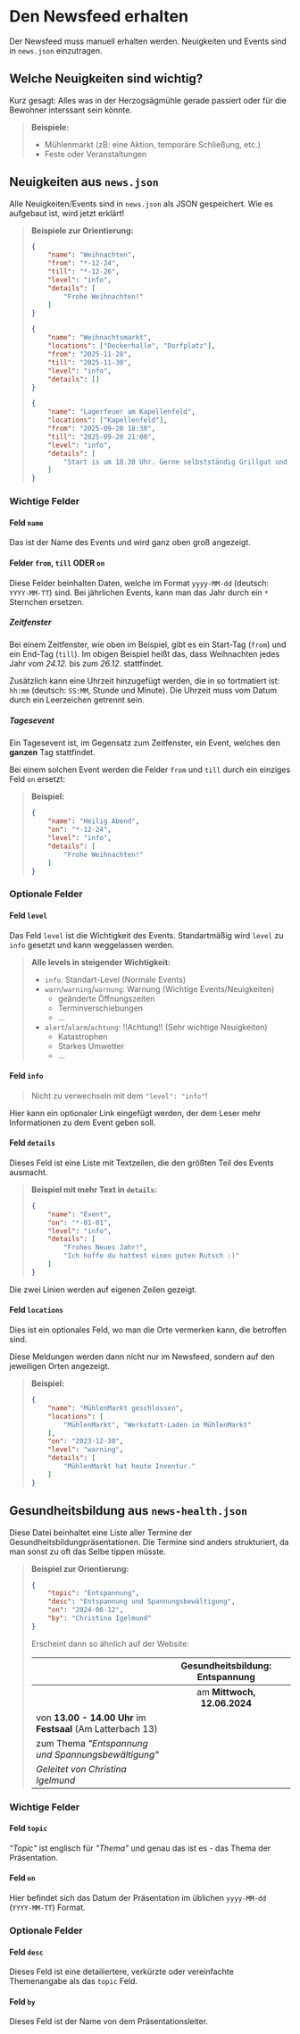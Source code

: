 # Den Newsfeed erhalten

Der Newsfeed muss manuell erhalten werden. Neuigkeiten und Events sind in `news.json` einzutragen.

## Welche Neuigkeiten sind wichtig?

Kurz gesagt: Alles was in der Herzogsägmühle gerade passiert oder für die Bewohner interssant sein
könnte.

> **Beispiele:**
>
> * Mühlenmarkt (zB: eine Aktion, temporäre Schließung, etc.)
> * Feste oder Veranstaltungen

## Neuigkeiten aus `news.json`

Alle Neuigkeiten/Events sind in `news.json` als JSON gespeichert. Wie es aufgebaut ist, wird jetzt
erklärt!

> **Beispiele zur Orientierung:**
>
> ```json
> {
>     "name": "Weihnachten",
>     "from": "*-12-24",
>     "till": "*-12-26",
>     "level": "info",
>     "details": [
>         "Frohe Weihnachten!"
>     ]
> }
> ```
> ```json
> {
>     "name": "Weihnachtsmarkt",
>     "locations": ["Deckerhalle", "Dorfplatz"],
>     "from": "2025-11-28",
>     "till": "2025-11-30",
>     "level": "info",
>     "details": []
> }
> ```
> ```json
> {
>     "name": "Lagerfeuer am Kapellenfeld",
>     "locations": ["Kapellenfeld"],
>     "from": "2025-09-20 18:30",
>     "till": "2025-09-20 21:00",
>     "level": "info",
>     "details": [
>         "Start is um 18.30 Uhr. Gerne selbstständig Grillgut und Getränke mitnehmen."
>     ]
> }
> ```

### Wichtige Felder

#### Feld `name`

Das ist der Name des Events und wird ganz oben groß angezeigt.

#### Felder `from`, `till` **ODER** `on`

Diese Felder beinhalten Daten, welche im Format `yyyy-MM-dd` (deutsch: `YYYY-MM-TT`) sind. Bei
jährlichen Events, kann man das Jahr durch ein `*` Sternchen ersetzen.

##### Zeitfenster

Bei einem Zeitfenster, wie oben im Beispiel, gibt es ein Start-Tag (`from`) und ein End-Tag (`till`).
Im obigen Beispiel heißt das, dass Weihnachten jedes Jahr vom *24.12.* bis zum *26.12.* stattfindet.

Zusätzlich kann eine Uhrzeit hinzugefügt werden, die in so fortmatiert ist:
`hh:mm` (deutsch: `SS:MM`, Stunde und Minute). Die Uhrzeit muss vom Datum durch ein Leerzeichen getrennt sein.

##### Tagesevent

Ein Tagesevent ist, im Gegensatz zum Zeitfenster, ein Event, welches den **ganzen** Tag stattfindet.

Bei einem solchen Event werden die Felder `from` und `till` durch ein einziges Feld `on` ersetzt:
> **Beispiel:**
>
> ```json
> {
>     "name": "Heilig Abend",
>     "on": "*-12-24",
>     "level": "info",
>     "details": [
>         "Frohe Weihnachten!"
>     ]
> }
> ```

### Optionale Felder

#### Feld `level`

Das Feld `level` ist die Wichtigkeit des Events. Standartmäßig wird `level` zu `info` gesetzt und
kann weggelassen werden.

> **Alle levels in steigender Wichtigkeit:**
>
> * `info`: Standart-Level (Normale Events)
> * `warn`/`warning`/`warnung`: Warnung (Wichtige Events/Neuigkeiten)
>   * geänderte Öffnungszeiten
>   * Terminverschiebungen
>   * ...
> * `alert`/`alarm`/`achtung`: !!Achtung!! (Sehr wichtige Neuigkeiten)
>   * Katastrophen
>   * Starkes Umwetter
>   * ...

#### Feld `info`

> Nicht zu verwechseln mit dem `"level": "info"`!

Hier kann ein optionaler Link eingefügt werden, der dem Leser mehr Informationen zu dem Event geben soll.

#### Feld `details`

Dieses Feld ist eine Liste mit Textzeilen, die den größten Teil des Events ausmacht.

> **Beispiel mit mehr Text in `details`:**
>
> ```json
> {
>     "name": "Event",
>     "on": "*-01-01",
>     "level": "info",
>     "details": [
>         "Frohes Neues Jahr!",
>         "Ich hoffe du hattest einen guten Rutsch :)"
>     ]
> }
> ```

Die zwei Linien werden auf eigenen Zeilen gezeigt.

#### Feld `locations`

Dies ist ein optionales Feld, wo man die Orte vermerken kann, die betroffen sind.

Diese Meldungen werden dann nicht nur im Newsfeed, sondern auf den jeweiligen Orten angezeigt.

> **Beispiel:**
>
> ```json
> {
>     "name": "MühlenMarkt geschlossen",
>     "locations": [
>         "MühlenMarkt", "Werkstatt-Laden im MühlenMarkt"
>     ],
>     "on": "2023-12-30",
>     "level": "warning",
>     "details": [
>         "MühlenMarkt hat heute Inventur."
>     ]
> }
> ```

## Gesundheitsbildung aus `news-health.json`

Diese Datei beinhaltet eine Liste aller Termine der Gesundheitsbildungpräsentationen. Die Termine
sind anders strukturiert, da man sonst zu oft das Selbe tippen müsste.

> **Beispiel zur Orientierung:**
>
> ```json
> {
>     "topic": "Entspannung",
>     "desc": "Entspannung und Spannungsbewältigung",
>     "on": "2024-06-12",
>     "by": "Christina Igelmund"
> }
> ```
>
> Erscheint dann so ähnlich auf der Website:
>
> |                                                              | Gesundheitsbildung: Entspannung |     |
> |:-------------------------------------------------------------|:-------------------------------:|----:|
> |                                                              | am **Mittwoch, 12.06.2024**     |     |
> | von **13.00 - 14.00 Uhr** im **Festsaal** (Am Latterbach 13) |                                 |     |
> | zum Thema *"Entspannung und Spannungsbewältigung"*           |                                 |     |
> | *Geleitet von Christina Igelmund*                            |                                 |     |

### Wichtige Felder

#### Feld `topic`

*"Topic"* ist englisch für *"Thema"* und genau das ist es - das Thema der Präsentation.

#### Feld `on`

Hier befindet sich das Datum der Präsentation im üblichen `yyyy-MM-dd` (`YYYY-MM-TT`) Format.

### Optionale Felder

#### Feld `desc`

Dieses Feld ist eine detailiertere, verkürzte oder vereinfachte Themenangabe als das `topic` Feld.

#### Feld `by`

Dieses Feld ist der Name von dem Präsentationsleiter.
